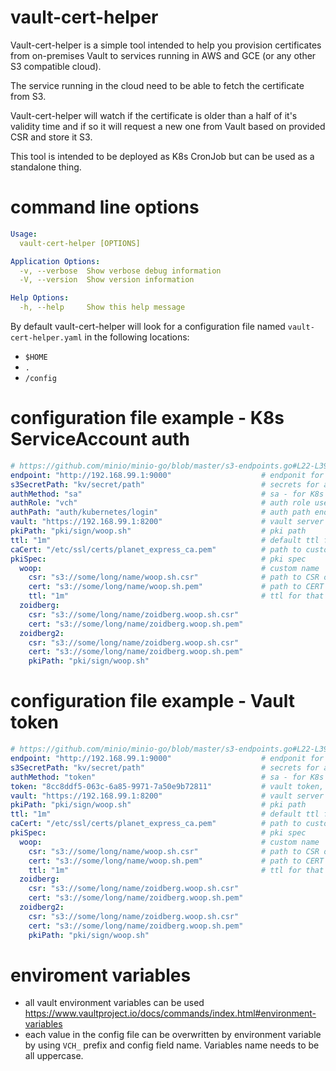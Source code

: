 # vault-cert-helper

Vault-cert-helper is a simple tool intended to help you provision certificates from on-premises Vault to services running in AWS and GCE (or any other S3 compatible cloud). 

The service running in the cloud need to be able to fetch the certificate from S3. 

Vault-cert-helper will watch if the certificate is older than a half of it's validity time and if so it will request a new one from Vault based on provided CSR and store it S3.

This tool is intended to be deployed as K8s CronJob but can be used as a standalone thing.


# command line options

```yaml
Usage:
  vault-cert-helper [OPTIONS]

Application Options:
  -v, --verbose  Show verbose debug information
  -V, --version  Show version information

Help Options:
  -h, --help     Show this help message
```

By default vault-cert-helper will look for a configuration file named `vault-cert-helper.yaml` in the following locations:
- `$HOME`
- `.`
- `/config`

# configuration file example - K8s ServiceAccount auth

```yaml
# https://github.com/minio/minio-go/blob/master/s3-endpoints.go#L22-L39
endpoint: "http://192.168.99.1:9000"                    # endponit for s3 compatibile services
s3SecretPath: "kv/secret/path"                          # secrets for accessing S3, only v1 Vault KV backend is supported (accessKeyID and secretAccessKey)
authMethod: "sa"                                        # sa - for K8s ServiceAccount, token - for token based
authRole: "vch"                                         # auth role used to login when using K8s ServiceAccount atuh method
authPath: "auth/kubernetes/login"                       # auth path endpoint in vault
vault: "https://192.168.99.1:8200"                      # vault server uri
pkiPath: "pki/sign/woop.sh"                             # pki path
ttl: "1m"                                               # default ttl for reqested certs 
caCert: "/etc/ssl/certs/planet_express_ca.pem"          # path to custom CA Cert file
pkiSpec:                                                # pki spec
  woop:                                                 # custom name
    csr: "s3://some/long/name/woop.sh.csr"              # path to CSR on S3 bucket
    cert: "s3://some/long/name/woop.sh.pem"             # path to CERT on S3 bucket
    ttl: "1m"                                           # ttl for that cert (overwrite default ttl)
  zoidberg:
    csr: "s3://some/long/name/zoidberg.woop.sh.csr"
    cert: "s3://some/long/name/zoidberg.woop.sh.pem"
  zoidberg2:
    csr: "s3://some/long/name/zoidberg.woop.sh.csr"
    cert: "s3://some/long/name/zoidberg.woop.sh.pem"
    pkiPath: "pki/sign/woop.sh"
```


# configuration file example - Vault token
```yaml
# https://github.com/minio/minio-go/blob/master/s3-endpoints.go#L22-L39
endpoint: "http://192.168.99.1:9000"                    # endponit for s3 compatibile services
s3SecretPath: "kv/secret/path"                          # secrets for accessing S3, only v1 Vault KV backend is supported (accessKeyID and secretAccessKey)
authMethod: "token"                                     # sa - for K8s ServiceAccount, token - for token based  
token: "8cc8ddf5-063c-6a85-9971-7a50e9b72811"           # vault token, can by also in env VAULT_TOKEN
vault: "https://192.168.99.1:8200"                      # vault server uri
pkiPath: "pki/sign/woop.sh"                             # pki path
ttl: "1m"                                               # default ttl for reqested certs 
caCert: "/etc/ssl/certs/planet_express_ca.pem"          # path to custom CA Cert file
pkiSpec:                                                # pki spec
  woop:                                                 # custom name
    csr: "s3://some/long/name/woop.sh.csr"              # path to CSR on S3 bucket
    cert: "s3://some/long/name/woop.sh.pem"             # path to CERT on S3 bucket
    ttl: "1m"                                           # ttl for that cert (overwrite default ttl)
  zoidberg:
    csr: "s3://some/long/name/zoidberg.woop.sh.csr"
    cert: "s3://some/long/name/zoidberg.woop.sh.pem"
  zoidberg2:
    csr: "s3://some/long/name/zoidberg.woop.sh.csr"
    cert: "s3://some/long/name/zoidberg.woop.sh.pem"
    pkiPath: "pki/sign/woop.sh"
```

# enviroment variables 

- all vault environment variables can be used https://www.vaultproject.io/docs/commands/index.html#environment-variables
- each value in the config file can be overwritten by environment variable by using `VCH_` prefix and config field name. Variables name needs to be all uppercase.
